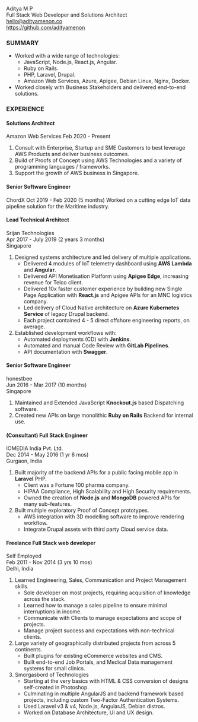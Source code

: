 Aditya M P  
Full Stack Web Developer and Solutions Architect  
hello@adityamenon.co  
https://github.com/adityamenon

### SUMMARY

* Worked with a wide range of technologies:
    * JavaScript, Node.js, React.js, Angular.
    * Ruby on Rails.
    * PHP, Laravel, Drupal.
    * Amazon Web Services, Azure, Apigee, Debian Linux, Nginx, Docker.
* Worked closely with Business Stakeholders and delivered end-to-end solutions.

### EXPERIENCE

#### Solutions Architect
Amazon Web Services
Feb 2020 - Present
1. Consult with Enterprise, Startup and SME Customers to best leverage AWS Products and deliver business outcomes.
2. Build of Proofs of Concept using AWS Technologies and a variety of programming languages / frameworks.
3. Support the growth of AWS business in Singapore.

#### Senior Software Engineer
ChordX
Oct 2019 - Feb 2020 (5 months)
Worked on a cutting edge IoT data pipeline solution for the Maritime industry.

#### Lead Technical Architect
Srijan Technologies  
Apr 2017 - July 2019 (2 years 3 months)  
Singapore

1. Designed systems architecture and led delivery of multiple applications.
    * Delivered 4 modules of IoT telemetry dashboard using **AWS Lambda** and **Angular**.
    * Delivered API Monetisation Platform using **Apigee Edge**, increasing revenue for Telco client.
    * Delivered 10x faster customer experience by building new Single Page Application with **React.js** and Apigee APIs 
      for an MNC logistics company.
    * Led delivery of Cloud Native architecture on **Azure Kubernetes Service** of legacy Drupal backend. 
    * Each project contained 4 - 5 direct offshore engineering reports, on average.
2. Established development workflows with: 
    * Automated deployments (CD) with **Jenkins**.
    * Automated and manual Code Review with **GitLab Pipelines**.
    * API documentation with **Swagger**.

#### Senior Software Engineer
honestbee  
Jun 2016 - Mar 2017 (10 months)  
Singapore

1. Maintained and Extended JavaScript **Knockout.js** based Dispatching software.
2. Created new APIs on large monolithic **Ruby on Rails** Backend for internal use.

#### (Consultant) Full Stack Engineer
IOMEDIA India Pvt. Ltd.  
Dec 2014 - May 2016 (1 yr 6 mos)  
Gurgaon, India  

1. Built majority of the backend APIs for a public facing mobile app in **Laravel** PHP.
    * Client was a Fortune 100 pharma company.
    * HIPAA Compliance, High Scalability and High Security requirements.
    * Owned the creation of **Node.js** and **MongoDB** powered APIs for many sub-features.
2. Built multiple exploratory Proof of Concept prototypes.
    * AWS integration with 3D modelling software to improve rendering workflow.
    * Integrate Drupal assets with third party Cloud service data.

#### Freelance Full Stack web developer
Self Employed  
Feb 2011 - Nov 2014 (3 yrs 10 mos)  
Delhi, India

1. Learned Engineering, Sales, Communication and Project Management skills.
    * Sole developer on most projects, requiring acquisition of knowledge across the stack.
    * Learned how to manage a sales pipeline to ensure minimal interruptions in income.
    * Communicate with Clients to manage expectations and scope of projects.
    * Manage project success and expectations with non-technical clients.
2. Large variety of geographically distributed projects from across 5 continents.
    * Built plugins for existing eCommerce websites and CMS.
    * Built end-to-end Job Portals, and Medical Data management systems for small clinics.
2. Smorgasbord of Technologies
    * Starting at the very basics with HTML & CSS conversion of designs self-created in Photoshop.
    * Culminating in multiple AngularJS and backend framework based projects, including custom 
    Two-Factor Authentication Systems.
    * Used Laravel v3 & v4, Node.js, AngularJS, Debian distros.
    * Worked on Database Architecture, UI and UX design.
